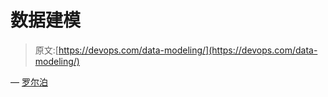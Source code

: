 # 数据建模

> 原文:[https://devops.com/data-modeling/](https://devops.com/data-modeling/)

— [罗尔泊](https://devops.com/author/breselman/)